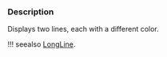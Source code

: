 ### Description

Displays two lines, each with a different color.

!!! seealso
    [LongLine](../LongLine).
